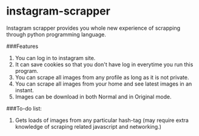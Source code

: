 # instagram-scrapper

Instagram scrapper provides you whole new experience of scrapping through python programming language.

###Features

1. You can log in to instagram site.
2. It can save cookies so that you don't have log in everytime you run this program.
3. You can scrape all images from any profile as long as it is not private.
4. You can scrape all images from your home and see latest images in an instant.
5. Images can be download in both Normal and in Original mode.


###To-do list:

1. Gets loads of images from any particular hash-tag (may require extra knowledge of scraping related javascript and networking.)
